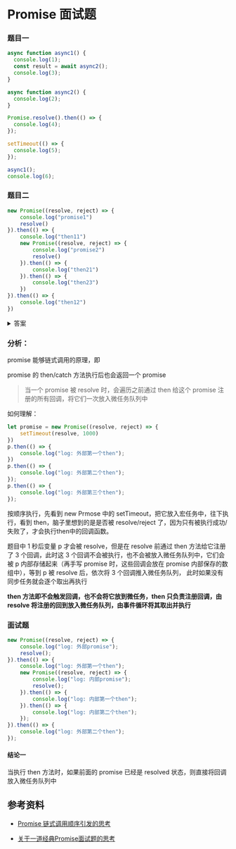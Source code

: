 # Promise 面试题



### 题目一

```javascript
async function async1() {
  console.log(1);
  const result = await async2();
  console.log(3);
}

async function async2() {
  console.log(2);
}

Promise.resolve().then(() => {
  console.log(4);
});

setTimeout(() => {
  console.log(5);
});

async1();
console.log(6);

```





### 题目二

```javascript
new Promise((resolve, reject) => {
    console.log("promise1")
    resolve()
}).then(() => {
    console.log("then11")
    new Promise((resolve, reject) => {
        console.log("promise2")
        resolve()
    }).then(() => {
        console.log("then21")
    }).then(() => {
        console.log("then23")
    })
}).then(() => {
    console.log("then12")
})
```

<details>
    <summary>答案</summary>
    promise1、then11、promise2、then21、then12
</details>

### 分析：

promise 能够链式调用的原理，即

promise 的 then/catch 方法执行后也会返回一个 promise



> 当一个 promise 被 resolve 时，会遍历之前通过 then 给这个 promise 注册的所有回调，将它们一次放入微任务队列中

如何理解：

```javascript
let promise = new Promise((resolve, reject) => {
    setTimeout(resolve, 1000)
})
p.then(() => {
    console.log("log: 外部第一个then");
})
p.then(() => {
  	console.log("log: 外部第二个then");
});
p.then(() => {
  	console.log("log: 外部第三个then");
});
```

按顺序执行，先看到 new Prmose 中的 setTimeout，把它放入宏任务中，往下执行，看到 then，脑子里想到的是是否被 resolve/reject 了，因为只有被执行成功/失败了，才会执行then中的回调函数。

题目中 1 秒后变量 p 才会被 resolve，但是在 resolve 前通过 then 方法给它注册了 3 个回调，此时这 3 个回调不会被执行，也不会被放入微任务队列中，它们会被 p 内部存储起来（再手写 promise 时，这些回调会放在 promise 内部保存的数组中），等到 p 被 resolve 后，依次将 3 个回调推入微任务队列， 此时如果没有同步任务就会逐个取出再执行



**then 方法即不会触发回调，也不会将它放到微任务，then 只负责注册回调，由 resolve 将注册的回到放入微任务队列，由事件循环将其取出并执行**





### 面试题

```javascript
new Promise((resolve, reject) => {
    console.log("log: 外部promise");
    resolve();
}).then(() => {
    console.log("log: 外部第一个then");
    new Promise((resolve, reject) => {
        console.log("log: 内部promise");
        resolve();
    }).then(() => {
        console.log("log: 内部第一个then");
    }).then(() => {
        console.log("log: 内部第二个then");
    });
}).then(() => {
    console.log("log: 外部第二个then");
});
```

#### 结论一

当执行 then 方法时，如果前面的 promise 已经是 resolved 状态，则直接将回调放入微任务队列中













## 参考资料

- [Promise 链式调用顺序引发的思考](https://juejin.cn/post/6844903972008886279)

- [关于一道经典Promise面试题的思考](https://juejin.cn/post/6978001532717367304)